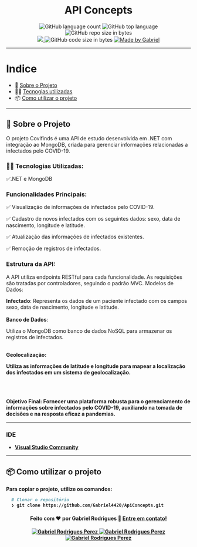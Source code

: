 <h1 align="center">
   API Concepts
</h1>

<p align="center">
   <img alt="GitHub language count" src="https://img.shields.io/github/languages/count/Gabriel4420/ApiConcepts">

  <img alt="GitHub top language" src="https://img.shields.io/github/languages/top/Gabriel4420/ApiConcepts?logo=html">

  <img alt="GitHub repo size in bytes" src="https://img.shields.io/github/repo-size/Gabriel4420/ApiConcepts?color=green">

  <br>
  
  <a href="https://www.codacy.com/manual/Gabriel4420/ApiConcepts?utm_source=github.com&amp;utm_medium=referral&amp;utm_content=Gabriel4420/ApiConcepts&amp;utm_campaign=Badge_Grade">
    <img src="https://app.codacy.com/project/badge/Grade/6dd6b46abeb14e99935a2b9ac5c6ede2"/>
  </a>
  
  <img alt="GitHub code size in bytes" src="https://img.shields.io/github/last-commit/Gabriel4420/ApiConcepts">


  <a href="https://www.linkedin.com/in/gabriel-rodrigues-perez-2069b072/">
    <img alt="Made by Gabriel" src="https://img.shields.io/badge/made%20by-Gabriel-%2304D361">
  </a>
</p>

---
# Indice

- :rocket: [Sobre o Projeto](#rocket-sobre-o-projeto)
- 👨‍💻️ [Tecnogias utilizadas](#%EF%B8%8F-tecnogias-utilizadas)
- 📦️ [Como utilizar o projeto](#%EF%B8%8F-como-utilizar-o-projeto)
---

## :rocket: Sobre o Projeto

O projeto Covifinds é uma API de estudo desenvolvida em .NET com integração ao MongoDB, criada para gerenciar informações relacionadas a infectados pelo COVID-19.

### 👨‍💻️ Tecnologias Utilizadas: 

✅.NET e MongoDB

### Funcionalidades Principais:

✅ Visualização de informações de infectados pelo COVID-19.

✅ Cadastro de novos infectados com os seguintes dados: sexo, data de nascimento, longitude e latitude.

✅ Atualização das informações de infectados existentes.

✅ Remoção de registros de infectados.

### Estrutura da API:

A API utiliza endpoints RESTful para cada funcionalidade.
As requisições são tratadas por controladores, seguindo o padrão MVC.
Modelos de Dados:

<b>Infectado</b>: Representa os dados de um paciente infectado com os campos sexo, data de nascimento, longitude e latitude. <br><br>
<b>Banco de Dados</b>:

Utiliza o MongoDB como banco de dados NoSQL para armazenar os registros de infectados.<br><br>


<b>Geolocalização<b>:

Utiliza as informações de latitude e longitude para mapear a localização dos infectados em um sistema de geolocalização.

<br/><br>

Objetivo Final: Fornecer uma plataforma robusta para o gerenciamento de informações sobre infectados pelo COVID-19, auxiliando na tomada de decisões e na resposta eficaz a pandemias.

---




### IDE

  - [Visual Studio Community](https://visualstudio.microsoft.com/pt-br/)

---

## 📦️ Como utilizar o projeto

Para copiar o projeto, utilize os comandos:

```bash
  # Clonar o repositório
  ❯ git clone https://github.com/Gabriel4420/ApiConcepts.git

```

<h4 align="center">
  Feito com ❤️ por Gabriel Rodrigues 👋️ <a href="mailto:gabriel_rodrigues_perez@hotmail.com">Entre em contato!</a>
</h4>

<p align="center">

  <a href="https://www.linkedin.com/in/gabriel-rodrigues-perez-2069b072/">
    <img alt="Gabriel Rodrigues Perez" src="https://img.shields.io/badge/LinkedIn-Gabriel_Rodrigues-0e76a8?style=flat&logoColor=white&logo=linkedin">
  </a>
  <a href="https://www.facebook.com/gabriel.rodrigues.perez">
    <img alt="Gabriel Rodrigues Perez" src="https://img.shields.io/badge/Facebook-Gabriel_Rodrigues-1778F2?style=flat&logoColor=white&logo=facebook">
  </a>
  <a href="https://www.instagram.com/gabriel_rodrigues_perez/">
    <img alt="Gabriel Rodrigues Perez" src="https://img.shields.io/badge/Instagram-@gabriel4420-833AB4?style=flat&logoColor=white&logo=instagram">
  </a>
  
  
</p>